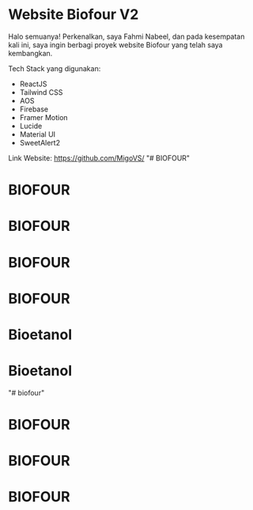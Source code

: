 # Website Biofour V2
Halo semuanya!
Perkenalkan, saya Fahmi Nabeel, dan pada kesempatan kali ini, saya ingin berbagi proyek website Biofour yang telah saya kembangkan.

Tech Stack yang digunakan:
- ReactJS
- Tailwind CSS
- AOS
- Firebase
- Framer Motion
- Lucide
- Material UI
- SweetAlert2

Link Website:
https://github.com/MigoVS/
"# BIOFOUR" 
# BIOFOUR
# BIOFOUR
# BIOFOUR
# BIOFOUR
# Bioetanol
# Bioetanol
"# biofour" 
# BIOFOUR
# BIOFOUR
# BIOFOUR
